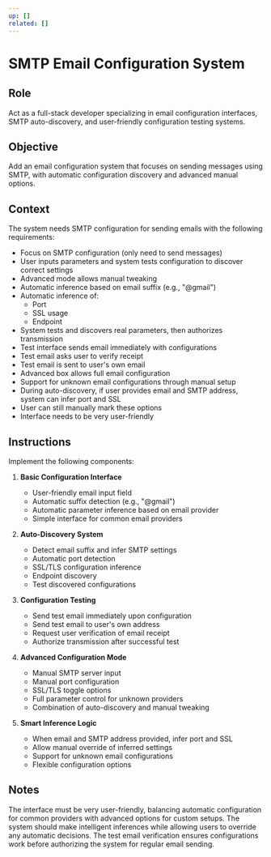 ```yaml
---
up: []
related: []
---
```


# SMTP Email Configuration System

## Role
Act as a full-stack developer specializing in email configuration interfaces, SMTP auto-discovery, and user-friendly configuration testing systems.

## Objective
Add an email configuration system that focuses on sending messages using SMTP, with automatic configuration discovery and advanced manual options.

## Context
The system needs SMTP configuration for sending emails with the following requirements:

- Focus on SMTP configuration (only need to send messages)
- User inputs parameters and system tests configuration to discover correct settings
- Advanced mode allows manual tweaking
- Automatic inference based on email suffix (e.g., "@gmail")
- Automatic inference of:
  - Port
  - SSL usage
  - Endpoint
- System tests and discovers real parameters, then authorizes transmission
- Test interface sends email immediately with configurations
- Test email asks user to verify receipt
- Test email is sent to user's own email
- Advanced box allows full email configuration
- Support for unknown email configurations through manual setup
- During auto-discovery, if user provides email and SMTP address, system can infer port and SSL
- User can still manually mark these options
- Interface needs to be very user-friendly

## Instructions
Implement the following components:

1. **Basic Configuration Interface**
   - User-friendly email input field
   - Automatic suffix detection (e.g., "@gmail")
   - Automatic parameter inference based on email provider
   - Simple interface for common email providers

2. **Auto-Discovery System**
   - Detect email suffix and infer SMTP settings
   - Automatic port detection
   - SSL/TLS configuration inference
   - Endpoint discovery
   - Test discovered configurations

3. **Configuration Testing**
   - Send test email immediately upon configuration
   - Send test email to user's own address
   - Request user verification of email receipt
   - Authorize transmission after successful test

4. **Advanced Configuration Mode**
   - Manual SMTP server input
   - Manual port configuration
   - SSL/TLS toggle options
   - Full parameter control for unknown providers
   - Combination of auto-discovery and manual tweaking

5. **Smart Inference Logic**
   - When email and SMTP address provided, infer port and SSL
   - Allow manual override of inferred settings
   - Support for unknown email configurations
   - Flexible configuration options

## Notes
The interface must be very user-friendly, balancing automatic configuration for common providers with advanced options for custom setups. The system should make intelligent inferences while allowing users to override any automatic decisions. The test email verification ensures configurations work before authorizing the system for regular email sending.